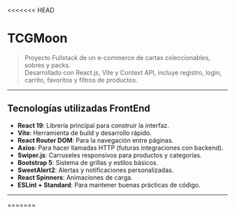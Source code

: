 <<<<<<< HEAD
# TCGMoon

> Proyecto Fullstack de un e-commerce de cartas coleccionables, sobres y packs.  
> Desarrollado con React.js, Vite y Context API, incluye registro, login, carrito, favoritos y filtros de productos.

---

## Tecnologías utilizadas FrontEnd
- **React 19**: Librería principal para construir la interfaz.
- **Vite**: Herramienta de build y desarrollo rápido.
- **React Router DOM**: Para la navegación entre páginas.
- **Axios**: Para hacer llamadas HTTP (futuras integraciones con backend).
- **Swiper.js**: Carruseles responsivos para productos y categorías.
- **Bootstrap 5**: Sistema de grillas y estilos básicos.
- **SweetAlert2**: Alertas y notificaciones personalizadas.
- **React Spinners**: Animaciones de carga.
- **ESLint + Standard**: Para mantener buenas prácticas de código.

---
=======
